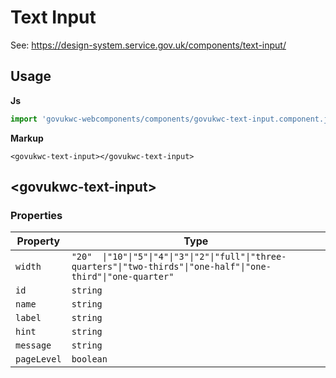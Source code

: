 # Text Input

See: https://design-system.service.gov.uk/components/text-input/

## Usage

**Js**

```javascript
import 'govukwc-webcomponents/components/govukwc-text-input.component.js';
```

**Markup**

```markup
<govukwc-text-input></govukwc-text-input>
```

## &lt;govukwc-text-input&gt;

### Properties

| Property  |  Type     |
|-----------|-----------|
| `width` | `"20"  \|"10"\|"5"\|"4"\|"3"\|"2"\|"full"\|"three-quarters"\|"two-thirds"\|"one-half"\|"one-third"\|"one-quarter"` |
| `id` | `string` |
| `name` | `string` |
| `label` | `string` |
| `hint` | `string` |
| `message` | `string` |
| `pageLevel` | `boolean` |

